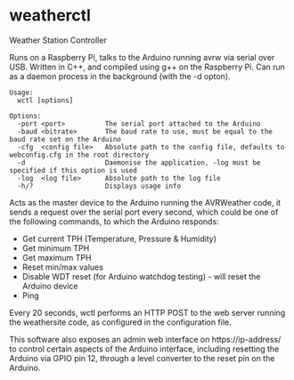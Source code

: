 # weatherctl
Weather Station Controller

Runs on a Raspberry Pi, talks to the Arduino running avrw via serial over USB. Written in C++, and compiled using g++ on the Raspberry Pi. Can run as a daemon process in the background (with the -d opton).

```
Usage:
  wctl [options]
  
Options:
  -port <port>          The serial port attached to the Arduino
  -baud <bitrate>       The baud rate to use, must be equal to the baud rate set on the Arduino
  -cfg  <config file>   Absolute path to the config file, defaults to webconfig.cfg in the root directory
  -d                    Daemonise the application, -log must be specified if this option is used
  -log  <log file>      Absolute path to the log file
  -h/?                  Displays usage info
```

Acts as the master device to the Arduino running the AVRWeather code, it sends a request over the serial port every second, which could be one of the following commands, to which the Arduino responds:

- Get current TPH (Temperature, Pressure & Humidity)
- Get minimum TPH
- Get maximum TPH
- Reset min/max values
- Disable WDT reset (for Arduino watchdog testing) - will reset the Arduino device
- Ping

Every 20 seconds, wctl performs an HTTP POST to the web server running the weathersite code, as configured in the configuration file.

This software also exposes an admin web interface on https://ip-address/ to control certain aspects of the Arduino interface, including resetting the Arduino via GPIO pin 12, through a level converter to the reset pin on the Arduino.
